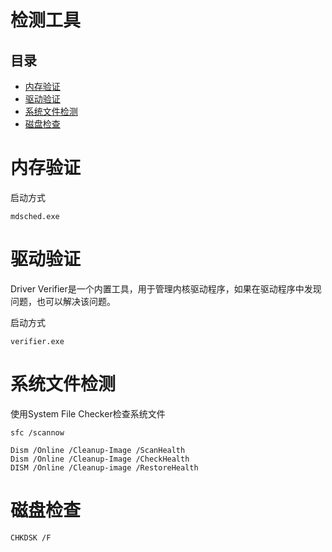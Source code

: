 # 检测工具

## 目录

-   [内存验证](#内存验证)
-   [驱动验证](#驱动验证)
-   [系统文件检测](#系统文件检测)
-   [磁盘检查](#磁盘检查)

# 内存验证

启动方式

```纯文本
mdsched.exe
```

# 驱动验证

Driver Verifier是一个内置工具，用于管理内核驱动程序，如果在驱动程序中发现问题，也可以解决该问题。

启动方式

```纯文本
verifier.exe
```

# 系统文件检测

使用System File Checker检查系统文件

```纯文本
sfc /scannow
```

```纯文本
Dism /Online /Cleanup-Image /ScanHealth 
Dism /Online /Cleanup-Image /CheckHealth 
DISM /Online /Cleanup-image /RestoreHealth 
```

# 磁盘检查

```纯文本
CHKDSK /F
```
